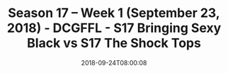 ---
title: Season 17 – Week 1 (September 23, 2018) - DCGFFL - S17 Bringing Sexy Black
  vs S17 The Shock Tops
teams-score:
- team: _teams/s17-black.md
  score:
- team: _teams/s17-power-orange.md
  score: 6
mvp: TBD
game-ball: TBD
season: 17
week: 1
date: '2018-09-24T08:00:08'
pageid: season-17-week-1-september-23-2018-6688-vs-6701
---